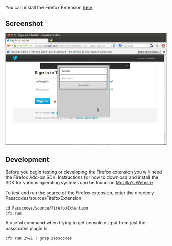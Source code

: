 You can install the Firefox Extension 
[here](https://addons.mozilla.org/en-US/firefox/addon/passcodes)

Screenshot
----------

![Screenshot](screenshot.png)


Development
-----------

Before you begin testing or developing the Firefox extension you will need the Firefox Add-on SDK. Instructions for how to download and install the SDK for various operating systmes can be found on [Mozilla's Website](https://developer.mozilla.org/en-US/Add-ons/SDK/Tutorials/Installation) 

To test and run the source of the Firefox extension, enter the directory Passcodes/source/FirefoxExtension

    cd Passcodes/source/FirefoxExtention
    cfx run

A useful command when trying to get console output from just the passcodes plugin is

    cfx run 2>&1 | grep passcodes


